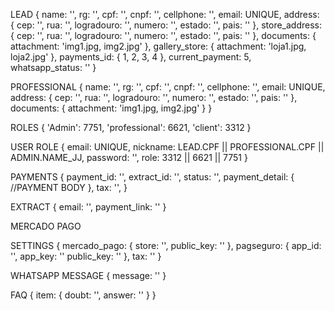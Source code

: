 LEAD
{
    name: '',
    rg: '',
    cpf: '',
    cnpf: '',
    cellphone: '',
    email: UNIQUE,
    address: {
        cep: '',
        rua: '',
        logradouro: '',
        numero: '',
        estado: '',
        pais: ''
    },
    store_address: {
        cep: '',
        rua: '',
        logradouro: '',
        numero: '',
        estado: '',
        pais: ''
    },
    documents: { attachment: 'img1.jpg, img2.jpg' },
    gallery_store: { attachment: 'loja1.jpg, loja2.jpg' },
    payments_id: { 1, 2, 3, 4 },
    current_payment: 5,
    whatsapp_status: ''
}

PROFESSIONAL
{
    name: '',
    rg: '',
    cpf: '',
    cnpf: '',
    cellphone: '',
    email: UNIQUE,
    address: {
        cep: '',
        rua: '',
        logradouro: '',
        numero: '',
        estado: '',
        pais: ''
    },
    documents: { attachment: 'img1.jpg, img2.jpg' }
}

ROLES
{
    'Admin': 7751,
    'professional': 6621,
    'client': 3312
}

USER ROLE
{ 
    email: UNIQUE,
    nickname: LEAD.CPF || PROFESSIONAL.CPF || ADMIN.NAME_JJ,
    password: '',
    role: 3312 || 6621 || 7751
}

PAYMENTS
{
    payment_id: '',
    extract_id: '',
    status: '',
    payment_detail: {
        //PAYMENT BODY
    },
    tax: '',
}

EXTRACT 
{
    email: '',
    payment_link: ''
}

MERCADO PAGO



SETTINGS
{
    mercado_pago: 
    {
        store: '',
        public_key: ''
    },
    pagseguro:
    {
        app_id: '',
        app_key: ''
        public_key: ''
    },
    tax: ''
}

WHATSAPP MESSAGE
{
    message: ''
}

FAQ
{
    item: {
        doubt: '',
        answer: ''
    }
}